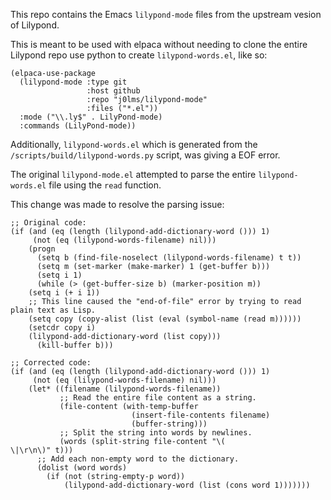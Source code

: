 This repo contains the Emacs `lilypond-mode` files from the upstream vesion of Lilypond.

This is meant to be used with elpaca without needing to clone the entire Lilypond repo use python to create `lilypond-words.el`, like so:

```elisp
(elpaca-use-package
  (lilypond-mode :type git
	             :host github
	             :repo "j0lms/lilypond-mode"
                 :files ("*.el"))
  :mode ("\\.ly$" . LilyPond-mode)
  :commands (LilyPond-mode))
```

Additionally, `lilypond-words.el` which is generated from the `/scripts/build/lilypond-words.py` script, was giving a EOF error.

The original `lilypond-mode.el` attempted to parse the entire `lilypond-words.el` file using the `read` function.

This change was made to resolve the parsing issue:

```emacs-lisp
;; Original code:
(if (and (eq (length (lilypond-add-dictionary-word ())) 1)
	 (not (eq (lilypond-words-filename) nil)))
    (progn
      (setq b (find-file-noselect (lilypond-words-filename) t t))
      (setq m (set-marker (make-marker) 1 (get-buffer b)))
      (setq i 1)
      (while (> (get-buffer-size b) (marker-position m))
	(setq i (+ i 1))
	;; This line caused the "end-of-file" error by trying to read plain text as Lisp.
	(setq copy (copy-alist (list (eval (symbol-name (read m))))))
	(setcdr copy i)
	(lilypond-add-dictionary-word (list copy)))
      (kill-buffer b)))

;; Corrected code:
(if (and (eq (length (lilypond-add-dictionary-word ())) 1)
	 (not (eq (lilypond-words-filename) nil)))
    (let* ((filename (lilypond-words-filename))
           ;; Read the entire file content as a string.
           (file-content (with-temp-buffer
                           (insert-file-contents filename)
                           (buffer-string)))
           ;; Split the string into words by newlines.
           (words (split-string file-content "\(
\|\r\n\)" t)))
      ;; Add each non-empty word to the dictionary.
      (dolist (word words)
        (if (not (string-empty-p word))
            (lilypond-add-dictionary-word (list (cons word 1)))))))
```




